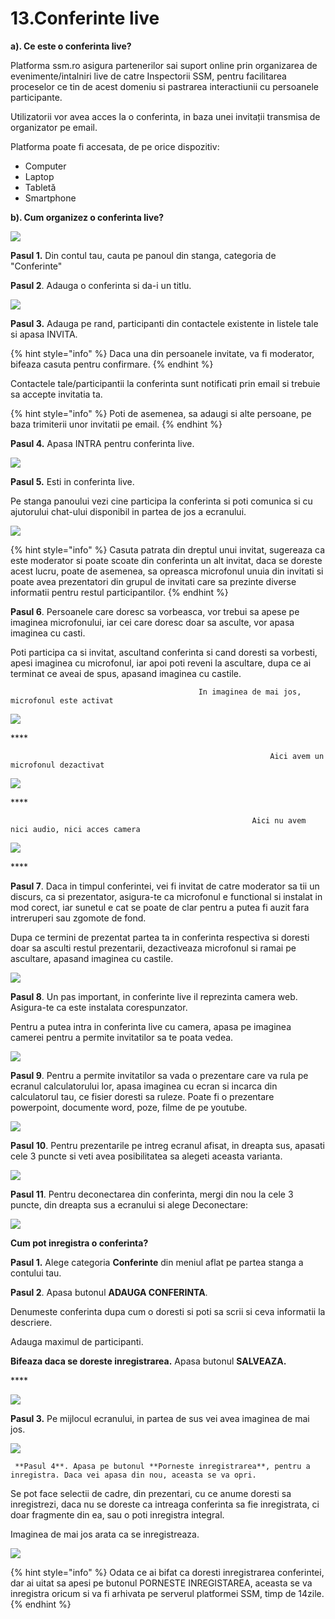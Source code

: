 # 13.Conferinte live

**a\). Ce este o conferinta live?**

Platforma ssm.ro asigura partenerilor sai suport online prin organizarea de evenimente/intalniri live de catre Inspectorii SSM, pentru facilitarea proceselor ce tin de acest domeniu si pastrarea interactiunii cu persoanele participante.

 Utilizatorii vor  avea acces la o conferinta, in baza unei invitații transmisa de organizator pe email.

Platforma poate fi accesata, de pe orice dispozitiv:

* Computer
* Laptop
* Tabletă
* Smartphone

**b\). Cum organizez o conferinta live?**

![](../../.gitbook/assets/image%20%283%29.png)

 **Pasul 1.** Din contul tau, cauta pe panoul din stanga, categoria de "Conferinte" 

 **Pasul 2**. Adauga o conferinta si da-i un titlu.

![](../../.gitbook/assets/image%20%2881%29.png)

**Pasul 3.** Adauga pe rand, participanti din contactele existente in listele tale si apasa INVITA.

{% hint style="info" %}
Daca una din persoanele invitate, va fi moderator, bifeaza casuta pentru confirmare.
{% endhint %}

Contactele tale/participantii la conferinta sunt notificati prin email si trebuie sa accepte invitatia ta.

{% hint style="info" %}
Poti de asemenea, sa adaugi si alte persoane, pe baza trimiterii unor invitatii pe email.
{% endhint %}

**Pasul 4.** Apasa INTRA pentru conferinta live.

![](../../.gitbook/assets/image%20%288%29.png)

**Pasul 5.** Esti in conferinta live.

Pe stanga panoului vezi cine participa la conferinta si poti comunica si cu ajutorului chat-ului disponibil  in partea de jos a ecranului.

![](../../.gitbook/assets/image%20%2883%29.png)



{% hint style="info" %}
Casuta patrata din dreptul unui invitat, sugereaza ca este moderator si poate scoate din conferinta un alt invitat, daca se doreste acest lucru,  poate de asemenea, sa opreasca  microfonul unuia din invitati si poate avea prezentatori din grupul de invitati care sa prezinte diverse informatii pentru restul participantilor.
{% endhint %}

**Pasul 6**. Persoanele care doresc sa vorbeasca, vor trebui sa apese pe imaginea microfonului, iar cei care doresc doar sa asculte, vor apasa imaginea cu casti. 

Poti participa ca si invitat, ascultand conferinta si cand doresti sa vorbesti, apesi imaginea cu microfonul, iar apoi poti reveni la ascultare, dupa ce ai terminat ce aveai de spus, apasand imaginea cu castile.

                                              In imaginea de mai jos, microfonul este activat

![](../../.gitbook/assets/image%20%2885%29.png)

\*\*\*\*

                                                              Aici avem un microfonul dezactivat

![](../../.gitbook/assets/image%20%2853%29.png)

\*\*\*\*

                                                          Aici nu avem nici audio, nici acces camera

![](../../.gitbook/assets/image%20%2879%29.png)

\*\*\*\*

**Pasul 7**. Daca in timpul conferintei, vei fi invitat de catre moderator sa tii un discurs, ca si prezentator, asigura-te ca microfonul e functional si instalat in mod corect, iar sunetul e cat se poate de clar pentru a putea fi auzit fara intreruperi sau zgomote de fond.

 Dupa ce termini de prezentat partea ta in conferinta respectiva si doresti doar sa asculti restul prezentarii, dezactiveaza microfonul si ramai pe ascultare, apasand imaginea cu castile.

![](../../.gitbook/assets/image%20%2826%29.png)

**Pasul 8**. Un pas important, in conferinte live il reprezinta camera web. Asigura-te ca este instalata corespunzator.

Pentru a putea intra in conferinta live cu camera, apasa pe imaginea camerei pentru a permite invitatilor sa te poata vedea.

![](../../.gitbook/assets/image%20%2811%29.png)

**Pasul 9**. Pentru a permite invitatilor sa vada o prezentare care va rula pe ecranul calculatorului lor, apasa imaginea cu ecran si incarca din calculatorul tau, ce fisier doresti sa ruleze. Poate fi o prezentare powerpoint,  documente word, poze, filme de pe youtube.

![](../../.gitbook/assets/image%20%284%29.png)



**Pasul 10**. Pentru prezentarile pe intreg ecranul afisat, in dreapta sus, apasati cele 3 puncte si veti avea posibilitatea sa alegeti aceasta varianta.

![](../../.gitbook/assets/image%20%2837%29.png)



**Pasul 11**. Pentru deconectarea din conferinta, mergi din nou la cele 3 puncte, din dreapta sus a ecranului si alege Deconectare:

![](../../.gitbook/assets/image%20%2863%29.png)



**Cum pot inregistra o conferinta?**

**Pasul 1.** Alege categoria **Conferinte** din meniul aflat pe partea stanga a contului tau.

**Pasul 2**. Apasa butonul **ADAUGA CONFERINTA**. 

Denumeste conferinta dupa cum o doresti si poti sa scrii si ceva informatii la descriere.

Adauga maximul de participanti.

**Bifeaza daca se doreste inregistrarea.**  Apasa butonul **SALVEAZA.**

\*\*\*\*

![](../../.gitbook/assets/image%20%2815%29.png)

**Pasul 3.** Pe mijlocul ecranului, in partea de sus vei avea imaginea de mai jos.

![](../../.gitbook/assets/image%20%2838%29.png)

     **Pasul 4**. Apasa pe butonul **Porneste inregistrarea**, pentru a inregistra. Daca vei apasa din nou, aceasta se va opri. 

Se pot face selectii de cadre, din prezentari, cu ce anume doresti sa inregistrezi, daca nu se doreste ca intreaga conferinta sa fie inregistrata, ci doar fragmente din ea, sau o poti inregistra integral.

Imaginea de mai jos arata ca se inregistreaza.

![](../../.gitbook/assets/image.png)



{% hint style="info" %}
Odata ce ai bifat ca doresti inregistrarea conferintei, dar ai uitat sa apesi pe butonul  PORNESTE INREGISTAREA, aceasta se va inregistra oricum si va fi arhivata pe serverul platformei SSM, timp de 14zile. 
{% endhint %}









